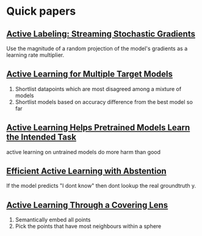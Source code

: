 # Quick papers

## [Active Labeling: Streaming Stochastic Gradients](https://proceedings.neurips.cc/paper_files/paper/2022/hash/6fee03d84375a159ecd3769ebbacae83-Abstract-Conference.html)

Use the magnitude of a random projection of the model's gradients as a learning rate multiplier.

## [Active Learning for Multiple Target Models](https://proceedings.neurips.cc/paper_files/paper/2022/hash/faacb7a4827b4d51e201666b93ab5fa7-Abstract-Conference.html)

1. Shortlist datapoints which are most disagreed among a mixture of models
2. Shortlist models based on accuracy difference from the best model so far

## [Active Learning Helps Pretrained Models Learn the Intended Task](https://proceedings.neurips.cc/paper_files/paper/2022/hash/b43a0e8a35b1c044b18cd843b9771915-Abstract-Conference.html)

active learning on untrained models do more harm than good

## [Efficient Active Learning with Abstention](https://proceedings.neurips.cc/paper_files/paper/2022/file/e5aa7171449b83f8b4eec1623eac9906-Supplemental-Conference.pdf)

If the model predicts "I dont know" then dont lookup the real groundtruth y.

## [Active Learning Through a Covering Lens](https://arxiv.org/abs/2205.11320)

1. Semantically embed all points
2. Pick the points that have most neighbours within a sphere
